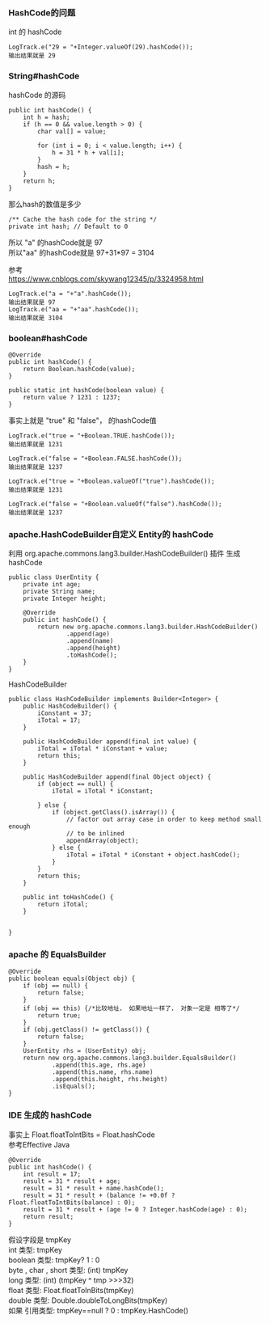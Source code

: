 ### HashCode的问题

int 的 hashCode  

```
LogTrack.e("29 = "+Integer.valueOf(29).hashCode());
输出结果就是 29
```
### String#hashCode

hashCode 的源码  
```
public int hashCode() {
    int h = hash;
    if (h == 0 && value.length > 0) {
        char val[] = value;

        for (int i = 0; i < value.length; i++) {
            h = 31 * h + val[i];
        }
        hash = h;
    }
    return h;
}
```

那么hash的数值是多少  
```
/** Cache the hash code for the string */
private int hash; // Default to 0
```

所以 "a" 的hashCode就是 97  
所以"aa" 的hashCode就是 97+31*97 = 3104  


参考  
https://www.cnblogs.com/skywang12345/p/3324958.html  

```
LogTrack.e("a = "+"a".hashCode());
输出结果就是 97
LogTrack.e("aa = "+"aa".hashCode());
输出结果就是 3104
```

### boolean#hashCode
```
@Override
public int hashCode() {
    return Boolean.hashCode(value);
}

public static int hashCode(boolean value) {
    return value ? 1231 : 1237;
}
```
事实上就是 "true"  和 "false"， 的hashCode值  
```
LogTrack.e("true = "+Boolean.TRUE.hashCode());
输出结果就是 1231

LogTrack.e("false = "+Boolean.FALSE.hashCode());
输出结果就是 1237

LogTrack.e("true = "+Boolean.valueOf("true").hashCode());
输出结果就是 1231

LogTrack.e("false = "+Boolean.valueOf("false").hashCode());
输出结果就是 1237
```

### apache.HashCodeBuilder自定义 Entity的 hashCode

利用  org.apache.commons.lang3.builder.HashCodeBuilder() 插件 生成 hashCode  
```
public class UserEntity {
    private int age;
    private String name;
    private Integer height;

    @Override
    public int hashCode() {
        return new org.apache.commons.lang3.builder.HashCodeBuilder()
                .append(age)
                .append(name)
                .append(height)
                .toHashCode();
    }
}
```

HashCodeBuilder  
```
public class HashCodeBuilder implements Builder<Integer> {
    public HashCodeBuilder() {
        iConstant = 37;
        iTotal = 17;
    }
    
    public HashCodeBuilder append(final int value) {
        iTotal = iTotal * iConstant + value;
        return this;
    }
    
    public HashCodeBuilder append(final Object object) {
        if (object == null) {
            iTotal = iTotal * iConstant;

        } else {
            if (object.getClass().isArray()) {
                // factor out array case in order to keep method small enough
                // to be inlined
                appendArray(object);
            } else {
                iTotal = iTotal * iConstant + object.hashCode();
            }
        }
        return this;
    }
    
    public int toHashCode() {
        return iTotal;
    }
    
    
}    
```

### apache 的 EqualsBuilder    
```
@Override
public boolean equals(Object obj) {
    if (obj == null) {
        return false;
    }
    if (obj == this) {/*比较地址， 如果地址一样了， 对象一定是 相等了*/
        return true;
    }
    if (obj.getClass() != getClass()) {
        return false;
    }
    UserEntity rhs = (UserEntity) obj;
    return new org.apache.commons.lang3.builder.EqualsBuilder()
            .append(this.age, rhs.age)
            .append(this.name, rhs.name)
            .append(this.height, rhs.height)
            .isEquals();
}
```

### IDE 生成的 hashCode  
事实上 Float.floatToIntBits = Float.hashCode  
参考Effective Java  
```
@Override
public int hashCode() {
    int result = 17;
    result = 31 * result + age;
    result = 31 * result + name.hashCode();
    result = 31 * result + (balance != +0.0f ? Float.floatToIntBits(balance) : 0);
    result = 31 * result + (age != 0 ? Integer.hashCode(age) : 0);
    return result;
}
```
假设字段是 tmpKey      
int 类型:  tmpKey  
boolean 类型:  tmpKey? 1 : 0  
byte ,  char ,  short 类型:  (int) tmpKey  
long 类型:  (int) (tmpKey ^ tmp >>>32)  
float 类型:  Float.floatToInBits(tmpKey)  
double 类型:  Double.doubleToLongBits(tmpKey)  
如果 引用类型:  tmpKey==null ? 0 : tmpKey.HashCode()   


